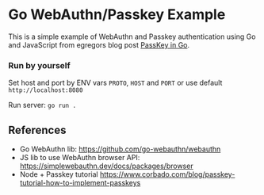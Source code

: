 # Go WebAuthn/Passkey Example

This is a simple example of WebAuthn and Passkey authentication using Go and JavaScript
from egregors blog post [PassKey in Go](https://dev.to/egregors/passkey-in-go-1efk).

### Run by yourself

Set host and port by ENV vars `PROTO`, `HOST` and `PORT` or use default `http://localhost:8080`

Run server: `go run .`

## References

- Go WebAuthn lib: https://github.com/go-webauthn/webauthn
- JS lib to use WebAuthn browser API: https://simplewebauthn.dev/docs/packages/browser
- Node + Passkey tutorial https://www.corbado.com/blog/passkey-tutorial-how-to-implement-passkeys
